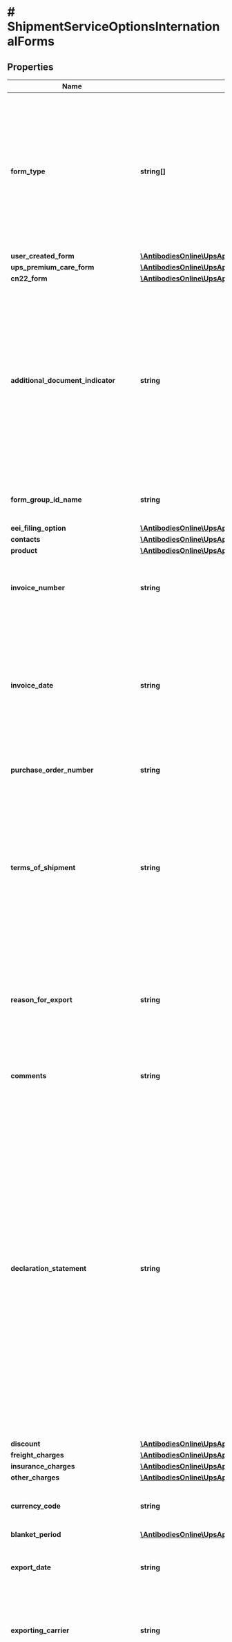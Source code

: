 # # ShipmentServiceOptionsInternationalForms

## Properties

Name | Type | Description | Notes
------------ | ------------- | ------------- | -------------
**form_type** | **string[]** | Indicates the name of the International Form requested. Valid values:   01 - Invoice 03 - CO 04 - NAFTA CO 05 - Partial Invoice 06 - Packinglist 07 - Customer Generated Forms 08 - Air Freight Packing List 09 - CN22 Form 10 - UPS Premium Care Form 11 - EEI For shipment with return service, 01, 05 or 10 are the only valid values.  Note: 01 and 05 are mutually exclusive and 05 are only valid for return shipments only. |
**user_created_form** | [**\AntibodiesOnline\UpsApi\Shipping\Model\InternationalFormsUserCreatedForm**](InternationalFormsUserCreatedForm.md) |  | [optional]
**ups_premium_care_form** | [**\AntibodiesOnline\UpsApi\Shipping\Model\InternationalFormsUPSPremiumCareForm**](InternationalFormsUPSPremiumCareForm.md) |  | [optional]
**cn22_form** | [**\AntibodiesOnline\UpsApi\Shipping\Model\InternationalFormsCN22Form**](InternationalFormsCN22Form.md) |  | [optional]
**additional_document_indicator** | **string** | Presence of the indicator means user will supply additional document, such as EEI, NAFTA_CO or CO.  This indicator should be set when the shipper intends to utilize UPS paperless invoice functionality AND the shipper has SELF-PREPARED other International Forms (EEI, CO, NAFTACO) to accompany the shipment.  It is evaluated only when:  1. Account is paperless enabled.  2. Movement requires an invoice. 3. Destination country or territory accepts paperless invoice.  4. Invoice data is supplied by the client and the data passes validation. | [optional]
**form_group_id_name** | **string** | Contains description text which identifies the group of International forms. This element does not appear on the forms. | [optional]
**eei_filing_option** | [**\AntibodiesOnline\UpsApi\Shipping\Model\InternationalFormsEEIFilingOption**](InternationalFormsEEIFilingOption.md) |  | [optional]
**contacts** | [**\AntibodiesOnline\UpsApi\Shipping\Model\InternationalFormsContacts**](InternationalFormsContacts.md) |  | [optional]
**product** | [**\AntibodiesOnline\UpsApi\Shipping\Model\InternationalFormsProduct[]**](InternationalFormsProduct.md) |  |
**invoice_number** | **string** | Commercial Invoice number assigned by the exporter.  Applies to Invoice and Partial Invoice forms only. Required for Invoice forms and optional for Partial Invoice. | [optional]
**invoice_date** | **string** | Date when the Invoice is created. Ideally this is the same as the ship date.  Applies to Invoice and Partial Invoice forms only. Required for Invoice forms and optional for Partial Invoice. Required for Invoice form for forward shipments. For shipment with return service, the user input will be ignored, and the field will be blank on the invoice. Format is yyyyMMdd. | [optional]
**purchase_order_number** | **string** | The customer&#39;s order reference number.  Applies to Invoice and Partial Invoice forms only. | [optional]
**terms_of_shipment** | **string** | Indicates the rights to the seller from the buyer. Also, it refers to Terms of Sale.  Applies to Invoice and Partial Invoice forms only.   Valid values:  CFR: Cost and Freight  CIF: Cost Insurance and Freight  CIP: Carriage and Insurance Paid  CPT: Carriage Paid To  DAF: Delivered at Frontier  DDP: Delivery Duty Paid  DDU: Delivery Duty Unpaid  DEQ: Delivered Ex Quay  DES: Delivered Ex Ship  EXW: Ex Works  FAS: Free Alongside Ship  FCA: Free Carrier  FOB: Free On Board | [optional]
**reason_for_export** | **string** | A reason to export the current international shipment. Valid values: SALE, GIFT, SAMPLE, RETURN, REPAIR, INTERCOMPANYDATA, Any other reason.  Applies to Invoice and Partial Invoice forms only. Required for Invoice forms and Optional for Partial Invoice. No validation. | [optional]
**comments** | **string** | Any extra information about the current shipment.  Applies to Invoice and Partial Invoice forms only. | [optional]
**declaration_statement** | **string** | This is the legal explanation, used by Customs, for the delivering of this shipment. It must be identical to the set of declarations actually used by Customs. Examples of declarations that might be entered in this field are: I hereby certify that the goods covered by this shipment qualify as originating goods for purposes of preferential tariff treatment under the NAFTA. I hereby certify that the information on this invoice is true and correct and the contents and value of this shipment is as stated above.  EEA statement:  The exporter of the products covered by this document declares that except where otherwise clearly indicated these products are of EEA preferential origin.  Applies to Invoice and Partial Invoice forms only. On the invoice for return shipment, the verbiage is as follows (user input is ignored): The exporter of the products covered by this document declares that except where otherwise clearly indicated these products are of EEA preferential origin | [optional]
**discount** | [**\AntibodiesOnline\UpsApi\Shipping\Model\InternationalFormsDiscount**](InternationalFormsDiscount.md) |  | [optional]
**freight_charges** | [**\AntibodiesOnline\UpsApi\Shipping\Model\InternationalFormsFreightCharges**](InternationalFormsFreightCharges.md) |  | [optional]
**insurance_charges** | [**\AntibodiesOnline\UpsApi\Shipping\Model\InternationalFormsInsuranceCharges**](InternationalFormsInsuranceCharges.md) |  | [optional]
**other_charges** | [**\AntibodiesOnline\UpsApi\Shipping\Model\InternationalFormsOtherCharges**](InternationalFormsOtherCharges.md) |  | [optional]
**currency_code** | **string** | Currency code for all the monetary values of the Invoice form.  Applies to Invoice and Partial Invoice forms only. | [optional]
**blanket_period** | [**\AntibodiesOnline\UpsApi\Shipping\Model\InternationalFormsBlanketPeriod**](InternationalFormsBlanketPeriod.md) |  | [optional]
**export_date** | **string** | The date the goods will be exiting the country or territory.  Applies to CO and EEI forms only. Required for CO and EEI forms. Format is yyyyMMdd. | [optional]
**exporting_carrier** | **string** | The name of the carrier that is exporting the shipment. The vessels flag number should also be entered, if the carrier is a vessel.  Applies to CO and EEI forms only. Required for CO and EEI forms. | [optional]
**carrier_id** | **string** | The four-character Standard Carrier Alpha Code (SCAC) for vessel, rail, and truck shipments. For air shipment, enter the two or three character International Air Transport Association (IATA) code.  Applies to EEI forms only. No Validations. | [optional]
**in_bond_code** | **string** | The two-character In Bond Code.  Applies to EEI forms only. Required for EEI forms. Valid values for EEI are: 70: Not in bond; 67: IE from a FTZ; 68: T&amp;E from a FTZ. | [optional]
**entry_number** | **string** | The Import Entry Number when the export transaction is used as proof of export for import transactions (examples: In Bond, Temporary Import Bond or Drawbacks).  Applies to EEI forms only. Conditionally Required for EEI forms when In bond code value is other than 70 (Not In Bond) | [optional]
**point_of_origin** | **string** | Contains one of the following:  The two-digit U.S. Postal Service abbreviation for the state from which the goods were shipped to the port of export. The state that is the source for the good with the highest value. The state of consolidation. The Foreign Trade Zone number of the zone from where the exports are leaving.  If the goods were shipped from Puerto Rico, enter PR.  Applies to EEI forms only. Required for EEI. | [optional]
**point_of_origin_type** | **string** | Valid values are : S (for state postal code abbreviation) , F : FTZ Identifier  Applies EEI forms only. Required for EEI form. | [optional]
**mode_of_transport** | **string** | Mode of transport by which the goods are exported. Valid values: Air, AirContainerized, Auto, FixedTransportInstallations, Mail, PassengerHandcarried, Pedestrian, Rail, Rail, Containerized, RoadOther, SeaBarge, SeaContainerized, SeaNoncontainerized, Truck, TruckContainerized.  Applies to EEI forms only.  Required for EEI.  Only allowed values can be entered. Only 10 Characters can appear on the form. Anything greater than 10 characters will be truncated on the form. | [optional]
**port_of_export** | **string** | Should be one of the following-Overland: The U.S. Customs port where the carrier crosses the U.S. border, Vessel and Air: The U.S. Customs port where the goods are loaded on the carrier to be exported from the U.S., Postal: The U.S. Postal Office from where the goods are mailed.  Applies to EEI forms only. No validation is performed. | [optional]
**port_of_unloading** | **string** | The country or territory and the port where the goods will be unloaded from the exporting carrier. For vessel and air shipments only.  Applies to EEI forms only. No validation is performed. | [optional]
**loading_pier** | **string** | Pier where goods are loaded. For vessel shipments only.  Applies to EEI forms only. No validation is performed. | [optional]
**parties_to_transaction** | **string** | Information about parties to transaction. Use Related, if the parties to the transaction are related. A related party is an export from a U.S. businessperson or business to a foreign business or from a U.S. business to a foreign person or business where the person has at least 10 percent of the voting shares of the business during the fiscal year. If unincorporated, then an equivalent interest in the business.  Applies to EEI forms only.   Valid values: R - Related, N - Non-related. | [optional]
**routed_export_transaction_indicator** | **string** | If Present, indicates that it is a routed export transaction. A routed export transaction is one, where the foreign principal party in interest authorizes a U.S. forwarding (or other) agent to export the merchandise outside the U.S.  Applies to EEI forms only. | [optional]
**containerized_indicator** | **string** | If present indicates that the goods are containerized. This applies to vessel shipments only.  Applies to EEI forms only. | [optional]
**override_paperless_indicator** | **string** | The application will automatically provide a copy of the invoice or NAFTA/CO with each response regardless of whether the user has enabled Paperless account. The user now has the option to print or ignore the copy provided. | [optional]
**shipper_memo** | **string** | Text for the shipper to add additional information.  Forward shipment only. | [optional]
**hazardous_materials_indicator** | **string** | This is an empty tag. Presence of the indicator for EEI form means shipment contains hazardous material. | [optional]

[[Back to Model list]](../../README.md#models) [[Back to API list]](../../README.md#endpoints) [[Back to README]](../../README.md)
